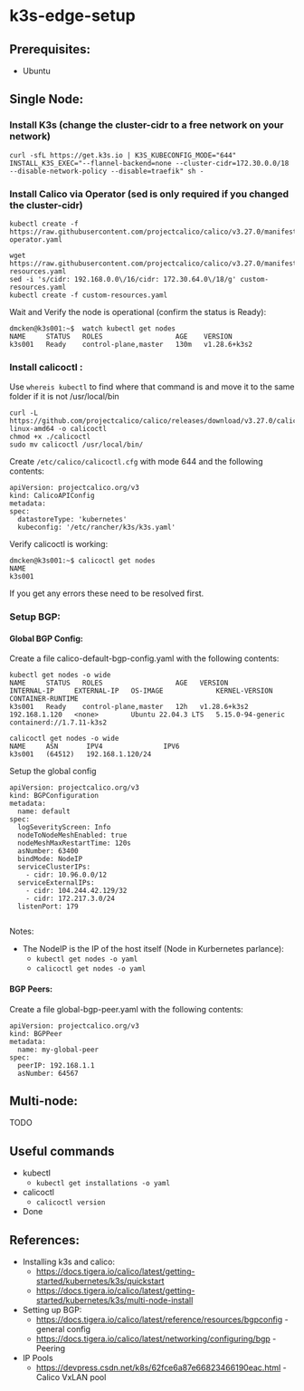 # k3s-edge-setup


## Prerequisites:
* Ubuntu 

## Single Node:
### Install K3s (change the cluster-cidr to a free network on your network)
```
curl -sfL https://get.k3s.io | K3S_KUBECONFIG_MODE="644" INSTALL_K3S_EXEC="--flannel-backend=none --cluster-cidr=172.30.0.0/18 --disable-network-policy --disable=traefik" sh -
```

### Install Calico via Operator (sed is only required if you changed the cluster-cidr)
```
kubectl create -f https://raw.githubusercontent.com/projectcalico/calico/v3.27.0/manifests/tigera-operator.yaml

wget https://raw.githubusercontent.com/projectcalico/calico/v3.27.0/manifests/custom-resources.yaml
sed -i 's/cidr: 192.168.0.0\/16/cidr: 172.30.64.0\/18/g' custom-resources.yaml
kubectl create -f custom-resources.yaml
```

Wait and Verify the node is operational (confirm the status is Ready):
```
dmcken@k3s001:~$  watch kubectl get nodes
NAME     STATUS   ROLES                  AGE    VERSION
k3s001   Ready    control-plane,master   130m   v1.28.6+k3s2
```

### Install calicoctl :

Use `whereis kubectl` to find where that command is and move it to the same folder if it is not /usr/local/bin

```
curl -L https://github.com/projectcalico/calico/releases/download/v3.27.0/calicoctl-linux-amd64 -o calicoctl
chmod +x ./calicoctl
sudo mv calicoctl /usr/local/bin/
```

Create `/etc/calico/calicoctl.cfg` with mode 644 and the following contents:
```
apiVersion: projectcalico.org/v3
kind: CalicoAPIConfig
metadata:
spec:
  datastoreType: 'kubernetes'
  kubeconfig: '/etc/rancher/k3s/k3s.yaml'
```

Verify calicoctl is working:

```
dmcken@k3s001:~$ calicoctl get nodes 
NAME     
k3s001   
```
If you get any errors these need to be resolved first.

### Setup BGP:

#### Global BGP Config: 
Create a file calico-default-bgp-config.yaml with the following contents:

```
kubectl get nodes -o wide
NAME     STATUS   ROLES                  AGE   VERSION        INTERNAL-IP     EXTERNAL-IP   OS-IMAGE             KERNEL-VERSION      CONTAINER-RUNTIME
k3s001   Ready    control-plane,master   12h   v1.28.6+k3s2   192.168.1.120   <none>        Ubuntu 22.04.3 LTS   5.15.0-94-generic   containerd://1.7.11-k3s2

calicoctl get nodes -o wide
NAME     ASN       IPV4               IPV6   
k3s001   (64512)   192.168.1.120/24          
```

 Setup the global config
```
apiVersion: projectcalico.org/v3
kind: BGPConfiguration
metadata:
  name: default
spec:
  logSeverityScreen: Info
  nodeToNodeMeshEnabled: true
  nodeMeshMaxRestartTime: 120s
  asNumber: 63400
  bindMode: NodeIP
  serviceClusterIPs:
    - cidr: 10.96.0.0/12
  serviceExternalIPs:
    - cidr: 104.244.42.129/32
    - cidr: 172.217.3.0/24
  listenPort: 179
  
```

Notes:
* The NodeIP is the IP of the host itself (Node in Kurbernetes parlance):
  * `kubectl get nodes -o yaml`
  * `calicoctl get nodes -o yaml`

#### BGP Peers:
Create a file global-bgp-peer.yaml with the following contents:
```
apiVersion: projectcalico.org/v3
kind: BGPPeer
metadata:
  name: my-global-peer
spec:
  peerIP: 192.168.1.1
  asNumber: 64567
```

## Multi-node:
TODO

## Useful commands

* kubectl
  * `kubectl get installations -o yaml`
* calicoctl
  * `calicoctl version`
* Done

## References:
* Installing k3s and calico:
  * https://docs.tigera.io/calico/latest/getting-started/kubernetes/k3s/quickstart
  * https://docs.tigera.io/calico/latest/getting-started/kubernetes/k3s/multi-node-install
* Setting up BGP:
  * https://docs.tigera.io/calico/latest/reference/resources/bgpconfig - general config
  * https://docs.tigera.io/calico/latest/networking/configuring/bgp - Peering
* IP Pools
  * https://devpress.csdn.net/k8s/62fce6a87e66823466190eac.html - Calico VxLAN pool
